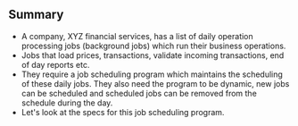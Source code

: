 ## Summary
- A company, XYZ financial services, has a list of daily operation processing jobs (background jobs) which run their business operations.
- Jobs that load prices, transactions, validate incoming transactions, end of day reports etc.
- They require a job scheduling program which maintains the scheduling of these daily jobs. They also need the program to be dynamic, new jobs can be scheduled and scheduled jobs can be removed from the schedule during the day.
- Let's look at the specs for this job scheduling program.
